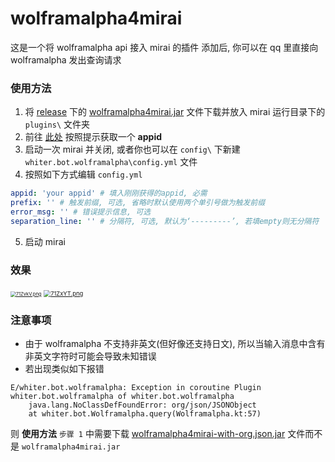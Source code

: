 # wolframalpha4mirai

这是一个将 wolframalpha api 接入 mirai 的插件
添加后, 你可以在 qq 里直接向 wolframalpha 发出查询请求

### 使用方法
1. 将 [release](https://github.com/whiterasbk/wolframalpha4mirai/releases/tag/release) 下的 [wolframalpha4mirai.jar](https://github.com/whiterasbk/wolframalpha4mirai/releases/download/release/wolframalpha4mirai.jar) 文件下载并放入 mirai 运行目录下的 `plugins\` 文件夹
2. 前往 [此处](https://developer.wolframalpha.com/portal/myapps/index.html) 按照提示获取一个 **appid**
3. 启动一次 mirai 并关闭, 或者你也可以在 `config\` 下新建 `whiter.bot.wolframalpha\config.yml` 文件
4. 按照如下方式编辑 `config.yml`
```yaml
appid: 'your appid' # 填入刚刚获得的appid, 必需
prefix: '' # 触发前缀, 可选, 省略时默认使用两个单引号做为触发前缀
error_msg: '' # 错误提示信息, 可选
separation_line: '' # 分隔符, 可选, 默认为‘---------’, 若填empty则无分隔符
```
5. 启动 mirai

### 效果

 [<img src="https://s4.ax1x.com/2022/01/14/71ZvkV.png" alt="71ZvkV.png" style="zoom: 54%;" />](https://imgtu.com/i/71ZvkV) [<img src="https://s4.ax1x.com/2022/01/14/71ZxYT.png" alt="71ZxYT.png" style="zoom: 67%;" />](https://imgtu.com/i/71ZxYT)

### 注意事项
 * 由于 wolframalpha 不支持非英文(但好像还支持日文), 所以当输入消息中含有非英文字符时可能会导致未知错误
 * 若出现类似如下报错
```text
E/whiter.bot.wolframalpha: Exception in coroutine Plugin whiter.bot.wolframalpha of whiter.bot.wolframalpha
    java.lang.NoClassDefFoundError: org/json/JSONObject
    at whiter.bot.Wolframalpha.query(Wolframalpha.kt:57)
```
 则 **使用方法** `步骤 1` 中需要下载 [wolframalpha4mirai-with-org.json.jar](https://github.com/whiterasbk/wolframalpha4mirai/releases/download/release/wolframalpha4mirai-with-org.json.jar) 文件而不是 `wolframalpha4mirai.jar`
